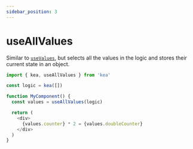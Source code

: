 ```yaml
---
sidebar_position: 3
---
```


# useAllValues

Similar to [`useValues`](useValues), but selects all the values in the logic and stores their current state in an object.

```javascript
import { kea, useAllValues } from 'kea'

const logic = kea([])

function MyComponent() {
  const values = useAllValues(logic)

  return (
    <div>
      {values.counter} * 2 = {values.doubleCounter}
    </div>
  )
}
```
